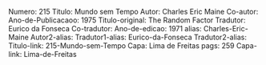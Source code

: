 Numero: 215
Titulo: Mundo sem Tempo
Autor: Charles Eric Maine
Co-autor: 
Ano-de-Publicacaoo: 1975
Titulo-original: The Random Factor
Tradutor: Eurico da Fonseca
Co-tradutor: 
Ano-de-edicao: 1971
alias: Charles-Eric-Maine
Autor2-alias: 
Tradutor1-alias: Eurico-da-Fonseca
Tradutor2-alias: 
Titulo-link: 215-Mundo-sem-Tempo
Capa: Lima de Freitas
pags: 259
Capa-link: Lima-de-Freitas